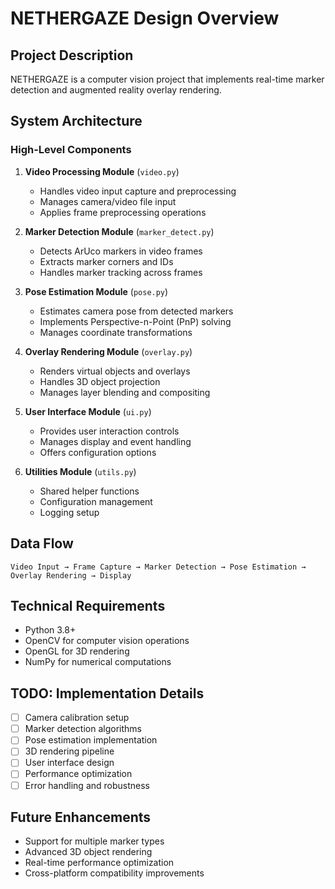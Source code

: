 # NETHERGAZE Design Overview

## Project Description

NETHERGAZE is a computer vision project that implements real-time marker detection and augmented reality overlay rendering.

## System Architecture

### High-Level Components

1. **Video Processing Module** (`video.py`)
   - Handles video input capture and preprocessing
   - Manages camera/video file input
   - Applies frame preprocessing operations

2. **Marker Detection Module** (`marker_detect.py`)
   - Detects ArUco markers in video frames
   - Extracts marker corners and IDs
   - Handles marker tracking across frames

3. **Pose Estimation Module** (`pose.py`)
   - Estimates camera pose from detected markers
   - Implements Perspective-n-Point (PnP) solving
   - Manages coordinate transformations

4. **Overlay Rendering Module** (`overlay.py`)
   - Renders virtual objects and overlays
   - Handles 3D object projection
   - Manages layer blending and compositing

5. **User Interface Module** (`ui.py`)
   - Provides user interaction controls
   - Manages display and event handling
   - Offers configuration options

6. **Utilities Module** (`utils.py`)
   - Shared helper functions
   - Configuration management
   - Logging setup

## Data Flow

```
Video Input → Frame Capture → Marker Detection → Pose Estimation → Overlay Rendering → Display
```

## Technical Requirements

- Python 3.8+
- OpenCV for computer vision operations
- OpenGL for 3D rendering
- NumPy for numerical computations

## TODO: Implementation Details

- [ ] Camera calibration setup
- [ ] Marker detection algorithms
- [ ] Pose estimation implementation
- [ ] 3D rendering pipeline
- [ ] User interface design
- [ ] Performance optimization
- [ ] Error handling and robustness

## Future Enhancements

- Support for multiple marker types
- Advanced 3D object rendering
- Real-time performance optimization
- Cross-platform compatibility improvements
